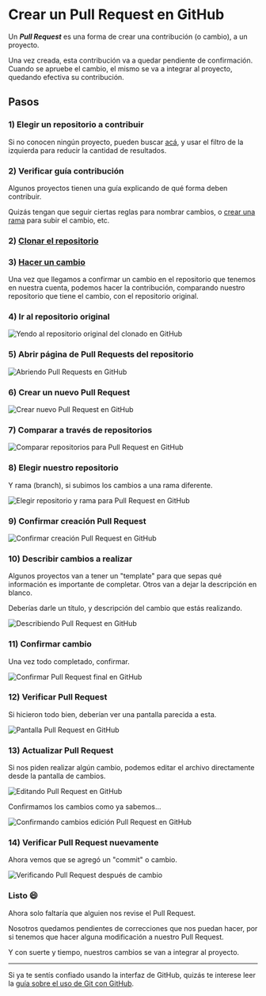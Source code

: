 # Crear un Pull Request en GitHub

Un ***Pull Request*** es una forma de crear una contribución (o cambio), a un proyecto.

Una vez creada, esta contribución va a quedar pendiente de confirmación. Cuando se apruebe el cambio, el mismo se va a integrar al proyecto, quedando efectiva su contribución.

## Pasos

### 1) Elegir un repositorio a contribuir

Si no conocen ningún proyecto, pueden buscar [acá](https://github.com/search?q=label%3Ahacktoberfest+state%3Aopen+is%3Aissue&type=Issues), y usar el filtro de la izquierda para reducir la cantidad de resultados.

### 2) Verificar guía contribución

Algunos proyectos tienen una guía explicando de qué forma deben contribuir.

Quizás tengan que seguir ciertas reglas para nombrar cambios, o [crear una rama](/guias/6_ramas-en-github.md) para subir el cambio, etc.

### 2) [Clonar el repositorio](/guias/3_clonando-un-repositorio-en-github.md)

### 3) [Hacer un cambio](/guias/haciendo-cambios-en-github.md)

Una vez que llegamos a confirmar un cambio en el repositorio que tenemos en nuestra cuenta, podemos hacer la contribución, comparando nuestro repositorio que tiene el cambio, con el repositorio original.

### 4) Ir al repositorio original

![Yendo al repositorio original del clonado en GitHub](/recursos/yendo-repositorio-original.png)

### 5) Abrir página de Pull Requests del repositorio

![Abriendo Pull Requests en GitHub](/recursos/abriendo-pull-request.png)

### 6) Crear un nuevo Pull Request

![Crear nuevo Pull Request en GitHub](/recursos/crear-nuevo-pull-request.png)

### 7) Comparar a través de repositorios

![Comparar repositorios para Pull Request en GitHub](/recursos/comparando-repositorios.png)

### 8) Elegir nuestro repositorio

Y rama (branch), si subimos los cambios a una rama diferente.

![Elegir repositorio y rama para Pull Request en GitHub](/recursos/elegir-repositorio.png)

### 9) Confirmar creación Pull Request

![Confirmar creación Pull Request en GitHub](/recursos/confirmar-crear-pull-request.png)

### 10) Describir cambios a realizar

Algunos proyectos van a tener un "template" para que sepas qué información es importante de completar. Otros van a dejar la descripción en blanco.

Deberías darle un título, y descripción del cambio que estás realizando.

![Describiendo Pull Request en GitHub](/recursos/agregando-descripcion.png)

### 11) Confirmar cambio

Una vez todo completado, confirmar.

![Confirmar Pull Request final en GitHub](/recursos/confirmar-pull-request-final.png)

### 12) Verificar Pull Request

Si hicieron todo bien, deberían ver una pantalla parecida a esta.

![Pantalla Pull Request en GitHub](/recursos/pantalla-pull-request.png)

### 13) Actualizar Pull Request

Si nos piden realizar algún cambio, podemos editar el archivo directamente desde la pantalla de cambios.

![Editando Pull Request en GitHub](/recursos/editando-pull-request.png)

Confirmamos los cambios como ya sabemos...

![Confirmando cambios edición Pull Request en GitHub](/recursos/actualizacion-pull-request-edicion.png)

### 14) Verificar Pull Request nuevamente

Ahora vemos que se agregó un "commit" o cambio.

![Verificando Pull Request después de cambio](/recursos/verificando-pull-request-despues-de-cambio.png)

### Listo 😄

Ahora solo faltaría que alguien nos revise el Pull Request.

Nosotros quedamos pendientes de correcciones que nos puedan hacer, por si tenemos que hacer alguna modificación a nuestro Pull Request.

Y con suerte y tiempo, nuestros cambios se van a integrar al proyecto.

---

Si ya te sentís confiado usando la interfaz de GitHub, quizás te interese leer la [guía sobre el uso de Git con GitHub](https://github.com/normanperrin/introduccion-a-git-y-github).
